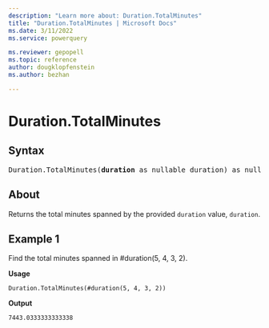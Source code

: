 ```yaml
---
description: "Learn more about: Duration.TotalMinutes"
title: "Duration.TotalMinutes | Microsoft Docs"
ms.date: 3/11/2022
ms.service: powerquery

ms.reviewer: gepopell
ms.topic: reference
author: dougklopfenstein
ms.author: bezhan

---
```

# Duration.TotalMinutes

## Syntax

<pre>
Duration.TotalMinutes(<b>duration</b> as nullable duration) as nullable number 
</pre>
  
## About

Returns the total minutes spanned by the provided `duration` value, `duration`.

## Example 1

Find the total minutes spanned in #duration(5, 4, 3, 2).

**Usage**

```powerquery-m
Duration.TotalMinutes(#duration(5, 4, 3, 2))
```

**Output**

`7443.0333333333338`
